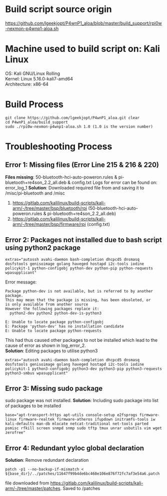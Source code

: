# Build script source origin
https://github.com/lgeekjopt/P4wnP1_aloa/blob/master/build_support/rpi0w-nexmon-p4wnp1-aloa.sh

# Machine used to build script on: Kali Linux
OS: Kali GNU/Linux Rolling  
Kernel: Linux 5.16.0-kali7-amd64  
Architecture: x86-64  

# Build Process
```
git clone https://github.com/lgeekjopt/P4wnP1_aloa.git clear
cd P4wnP1_aloa/build_support
sudo ./rpi0w-nexmon-p4wnp1-aloa.sh 1.0 (1.0 is the version number)
```

# Troubleshooting Process
## Error 1: Missing files (Error Line 215 & 216 & 220)
**Files missing**: 50-bluetooth-hci-auto-poweron.rules & pi-bluetooth+re4son_2.2_all.deb & config.txt 
Logs for error can be found on: error_log_1
**Solution**: Downloaded required file from and saving it to /misc/pi-bluetooth and /misc
1. https://gitlab.com/kalilinux/build-scripts/kali-arm/-/tree/master/bsp/bluetooth/rpi (50-bluetooth-hci-auto-poweron.rules & pi-bluetooth+re4son_2.2_all.deb)
2. https://gitlab.com/kalilinux/build-scripts/kali-arm/-/tree/master/bsp/firmware/rpi (config.txt)

## Error 2: Packages not installed due to bash script using python2 package
``` 
extras="autossh avahi-daemon bash-completion dhcpcd5 dnsmasq dosfstools genisoimage golang haveged hostapd i2c-tools iodine policykit-1 python-configobj python-dev python-pip python-requests wpasupplicant"
```
Error message:
```
Package python-dev is not available, but is referred to by another package.
This may mean that the package is missing, has been obsoleted, or
is only available from another source
However the following packages replace it:
  python2-dev python2 python-dev-is-python3

E: Unable to locate package python-configobj
E: Package 'python-dev' has no installation candidate
E: Unable to locate package python-requests
```
This had thus caused other packages to not be installed which lead to the cause of error as shown in log_error_2.  
**Solution**: Editing packages to utilise python3 
```
extras="autossh avahi-daemon bash-completion dhcpcd5 dnsmasq dosfstools genisoimage golang haveged hostapd i2c-tools iodine policykit-1 python3-configobj python3-dev python3-pip python3-requests python3-smbus wpasupplicant"
```

## Error 3: Missing sudo package
sudo package was not installed.
**Solution**: Including sudo package into list of packages to be installed 
```
base="apt-transport-https apt-utils console-setup e2fsprogs firmware-linux firmware-realtek firmware-atheros ifupdown initramfs-tools iw kali-defaults man-db mlocate netcat-traditional net-tools parted psmisc rfkill screen snmpd snmp sudo tftp tmux unrar usbutils vim wget zerofree"
```

## Error 4: Redundant yyloc global declaration
**Solution**: Remove redundant declaration 
```
patch -p1 --no-backup-if-mismatch < ${base_dir}/../patches/11647f99b4de6bc460e106e876f72fc7af3e54a6.patch
```
file downloaded from https://gitlab.com/kalilinux/build-scripts/kali-arm/-/tree/master/patches. Saved to /patches
